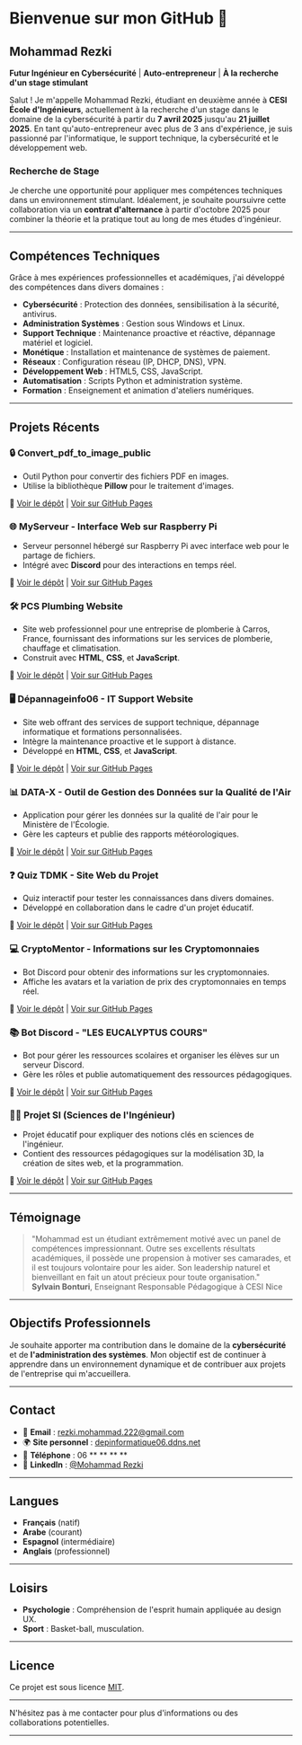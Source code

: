 # Bienvenue sur mon GitHub 👋

## Mohammad Rezki

**Futur Ingénieur en Cybersécurité** | **Auto-entrepreneur** | **À la recherche d'un stage stimulant**

Salut ! Je m'appelle Mohammad Rezki, étudiant en deuxième année à **CESI École d'Ingénieurs**, actuellement à la recherche d'un stage dans le domaine de la cybersécurité à partir du **7 avril 2025** jusqu'au **21 juillet 2025**. En tant qu'auto-entrepreneur avec plus de 3 ans d'expérience, je suis passionné par l'informatique, le support technique, la cybersécurité et le développement web.

### Recherche de Stage

Je cherche une opportunité pour appliquer mes compétences techniques dans un environnement stimulant. Idéalement, je souhaite poursuivre cette collaboration via un **contrat d'alternance** à partir d'octobre 2025 pour combiner la théorie et la pratique tout au long de mes études d'ingénieur.

---

## Compétences Techniques

Grâce à mes expériences professionnelles et académiques, j'ai développé des compétences dans divers domaines :

- **Cybersécurité** : Protection des données, sensibilisation à la sécurité, antivirus.
- **Administration Systèmes** : Gestion sous Windows et Linux.
- **Support Technique** : Maintenance proactive et réactive, dépannage matériel et logiciel.
- **Monétique** : Installation et maintenance de systèmes de paiement.
- **Réseaux** : Configuration réseau (IP, DHCP, DNS), VPN.
- **Développement Web** : HTML5, CSS, JavaScript.
- **Automatisation** : Scripts Python et administration système.
- **Formation** : Enseignement et animation d'ateliers numériques.
---

## Projets Récents

### 🔒 **Convert_pdf_to_image_public**
- Outil Python pour convertir des fichiers PDF en images.
- Utilise la bibliothèque **Pillow** pour le traitement d'images.

🔗 [Voir le dépôt](https://github.com/mr22206/convert_pdf_to_image_public.git) | [Voir sur GitHub Pages](https://mr22206.github.io/convert_pdf_to_image_public/)

### 🌐 **MyServeur - Interface Web sur Raspberry Pi**
- Serveur personnel hébergé sur Raspberry Pi avec interface web pour le partage de fichiers.
- Intégré avec **Discord** pour des interactions en temps réel.

🔗 [Voir le dépôt](https://github.com/mr22206/Personal-Server.git) | [Voir sur GitHub Pages](https://mr22206.github.io/Personal-Server/)

### 🛠️ **PCS Plumbing Website**
- Site web professionnel pour une entreprise de plomberie à Carros, France, fournissant des informations sur les services de plomberie, chauffage et climatisation.
- Construit avec **HTML**, **CSS**, et **JavaScript**.

🔗 [Voir le dépôt](https://github.com/mr22206/Plumbing-website.git) | [Voir sur GitHub Pages](https://mr22206.github.io/Plumbing-website/)

### 🖥️ **Dépannageinfo06 - IT Support Website**
- Site web offrant des services de support technique, dépannage informatique et formations personnalisées.
- Intègre la maintenance proactive et le support à distance.
- Développé en **HTML**, **CSS**, et **JavaScript**.

🔗 [Voir le dépôt](https://github.com/mr22206/Computer-troubleshooting-site.git) | [Voir sur GitHub Pages](https://mr22206.github.io/Computer-troubleshooting-site/)

### 📊 **DATA-X - Outil de Gestion des Données sur la Qualité de l'Air**
- Application pour gérer les données sur la qualité de l'air pour le Ministère de l'Écologie.
- Gère les capteurs et publie des rapports météorologiques.

🔗 [Voir le dépôt](https://github.com/mr22206/DATA-X.git) | [Voir sur GitHub Pages](https://mr22206.github.io/DATA-X/)

### ❓ **Quiz TDMK - Site Web du Projet**
- Quiz interactif pour tester les connaissances dans divers domaines.
- Développé en collaboration dans le cadre d'un projet éducatif.

🔗 [Voir le dépôt](https://github.com/mr22206/Quiz-TDMK.git) | [Voir sur GitHub Pages](https://mr22206.github.io/Quiz-TDMK/)

### 💻 **CryptoMentor - Informations sur les Cryptomonnaies**
- Bot Discord pour obtenir des informations sur les cryptomonnaies.
- Affiche les avatars et la variation de prix des cryptomonnaies en temps réel.

🔗 [Voir le dépôt](https://github.com/mr22206/CryptoMentor.git) | [Voir sur GitHub Pages](https://mr22206.github.io/CryptoMentor/)

### 📚 **Bot Discord - "LES EUCALYPTUS COURS"**
- Bot pour gérer les ressources scolaires et organiser les élèves sur un serveur Discord.
- Gère les rôles et publie automatiquement des ressources pédagogiques.

🔗 [Voir le dépôt](https://github.com/mr22206/LES-EUCALYPTUS-COURS.git) | [Voir sur GitHub Pages](https://mr22206.github.io/LES-EUCALYPTUS-COURS/)

### 🧑‍🔧 **Projet SI (Sciences de l'Ingénieur)**
- Projet éducatif pour expliquer des notions clés en sciences de l'ingénieur.
- Contient des ressources pédagogiques sur la modélisation 3D, la création de sites web, et la programmation.

🔗 [Voir le dépôt](https://github.com/mr22206/Projet-SI.git) | [Voir sur GitHub Pages](https://mr22206.github.io/Projet-SI/)

---

## Témoignage

> "Mohammad est un étudiant extrêmement motivé avec un panel de compétences impressionnant. Outre ses excellents résultats académiques, il possède une propension à motiver ses camarades, et il est toujours volontaire pour les aider. Son leadership naturel et bienveillant en fait un atout précieux pour toute organisation."  
> **Sylvain Bonturi**, Enseignant Responsable Pédagogique à CESI Nice

---

## Objectifs Professionnels

Je souhaite apporter ma contribution dans le domaine de la **cybersécurité** et de **l'administration des systèmes**. Mon objectif est de continuer à apprendre dans un environnement dynamique et de contribuer aux projets de l'entreprise qui m'accueillera.

---

## Contact

- 📧 **Email** : [rezki.mohammad.222@gmail.com](mailto:rezki.mohammad.222@gmail.com)
- 🌍 **Site personnel** : [depinformatique06.ddns.net](https://depinformatique06.ddns.net)
- 📱 **Téléphone** : 06 ** ** ** **
- 💼 **LinkedIn** : [@Mohammad Rezki](https://linkedin.com/in/mohammad-rezki)

---

## Langues

- **Français** (natif)
- **Arabe** (courant)
- **Espagnol** (intermédiaire)
- **Anglais** (professionnel)

---

## Loisirs

- **Psychologie** : Compréhension de l'esprit humain appliquée au design UX.
- **Sport** : Basket-ball, musculation.

---

## Licence

Ce projet est sous licence [MIT](LICENSE).

---

N'hésitez pas à me contacter pour plus d'informations ou des collaborations potentielles.

---
